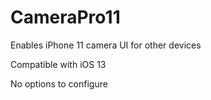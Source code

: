# CameraPro11

Enables iPhone 11 camera UI for other devices

Compatible with iOS 13

No options to configure
